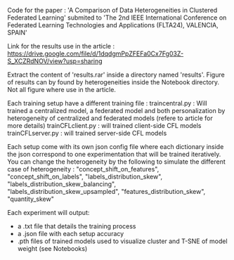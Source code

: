 Code for the paper : 'A Comparison of Data Heterogeneities in Clustered Federated Learning' 
submited to 'The 2nd IEEE International Conference on Federated Learning Technologies and Applications (FLTA24), VALENCIA, SPAIN' 

Link for the results use in the article : https://drive.google.com/file/d/1dqdgmPpZFEFa0Cx7Fg03Z-S_XCZRdNOV/view?usp=sharing 

Extract the content of 'results.rar' inside a directory named 'results'. 
Figure of results can by found by heterogeneities inside the Notebook directory. 
Not all figure where use in the article.

Each training setup have a different training file : 
traincentral.py : Will trained a centralized model, a federated model and both personalization by heterogeneity of centralized and federated models (refere to article for more details)
trainCFLclient.py : will trained client-side CFL models 
trainCFLserver.py : will trained server-side CFL models

Each setup come with its own json config file where each dictionary inside the json correspond to one experimentation that will be trained iteratively.
You can change the heterogeneity by the following to simulate the different case of heterogeneity : 
"concept_shift_on_features", "concept_shift_on_labels", "labels_distribution_skew", "labels_distribution_skew_balancing", "labels_distribution_skew_upsampled", "features_distribution_skew", "quantity_skew"

Each experiment will output:  
- a .txt file that details the training process
- a .json file with each setup accuracy
- .pth files of trained models used to visualize cluster and T-SNE of model weight (see Notebooks)

  
